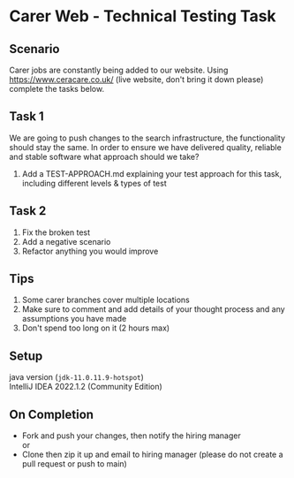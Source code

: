 # Carer Web - Technical Testing Task

## Scenario
Carer jobs are constantly being added to our website. Using https://www.ceracare.co.uk/ (live website, don't bring it down please) complete the tasks below.

## Task 1
We are going to push changes to the search infrastructure, the functionality should stay the same. In order to ensure we have delivered quality, reliable and stable software what approach should we take?
1. Add a TEST-APPROACH.md explaining your test approach for this task, including different levels & types of test

## Task 2
1. Fix the broken test
1. Add a negative scenario
1. Refactor anything you would improve

## Tips
1. Some carer branches cover multiple locations
1. Make sure to comment and add details of your thought process and any assumptions you have made
1. Don't spend too long on it (2 hours max)

## Setup
java version (`jdk-11.0.11.9-hotspot`)    
IntelliJ IDEA 2022.1.2 (Community Edition)

## On Completion
- Fork and push your changes, then notify the hiring manager   
or
- Clone then zip it up and email to hiring manager
(please do not create a pull request or push to main)
